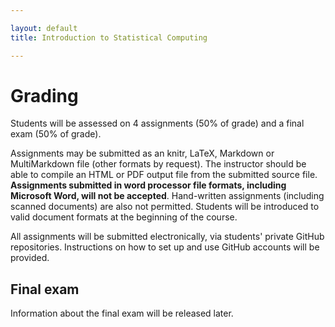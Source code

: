 ```yaml
---

layout: default
title: Introduction to Statistical Computing

---
```


# Grading

Students will be assessed on 4 assignments (50% of grade) and a final
exam (50% of grade).

Assignments may be submitted as an knitr, LaTeX, Markdown or MultiMarkdown file (other formats by request). The instructor should be able to compile an HTML or PDF output file from the submitted source file. **Assignments submitted in word processor file formats, including Microsoft Word, will not be accepted**. Hand-written assignments (including scanned documents) are also not permitted. Students will be
introduced to valid document formats at the beginning of the course.

All assignments will be submitted electronically, via students' private GitHub repositories. Instructions on how to set up and use GitHub accounts will be provided.

## Final exam

Information about the final exam will be released later.
